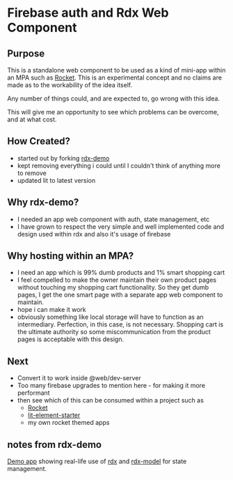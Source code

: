 # Firebase auth and Rdx Web Component

## Purpose

This is a standalone web component to be used as a kind of mini-app within an MPA such as [Rocket](https://rocket.modern-web.dev/). This is an experimental concept and no claims are made as to the workability of the idea itself.

Any number of things could, and are expected to, go wrong with this idea.

This will give me an opportunity to see which problems can be overcome, and at what cost.

## How Created?

- started out by forking [rdx-demo](https://github.com/CaptainCodeman/rdx-demo)
- kept removing everything i could until I couldn't think of anything more to remove
- updated lit to latest version

## Why rdx-demo?

- I needed an app web component with auth, state management, etc
- I have grown to respect the very simple and well implemented code and design used within rdx and also it's usage of firebase

## Why hosting within an MPA?

- I need an app which is 99% dumb products and 1% smart shopping cart
- I feel compelled to make the owner maintain their own product pages without touching my shopping cart functionality. So they get dumb pages, I get the one smart page with a separate app web component to maintain.
- hope i can make it work
- obviously something like local storage will have to function as an intermediary. Perfection, in this case, is not necessary. Shopping cart is the ultimate authority so some miscommunication from the product pages is acceptable with this design.

## Next

- Convert it to work inside @web/dev-server
- Too many firebase upgrades to mention here - for making it more performant
- then see which of this can be consumed within a project such as
  - [Rocket](https://rocket.modern-web.dev/)
  - [lit-element-starter](https://github.com/PolymerLabs/lit-element-starter-ts)
  - my own rocket themed apps

## notes from rdx-demo

[Demo app](https://rdx-demo.web.app/) showing real-life use of [rdx](https://github.com/CaptainCodeman/rdx) and [rdx-model](https://github.com/CaptainCodeman/rdx-model) for state management.
